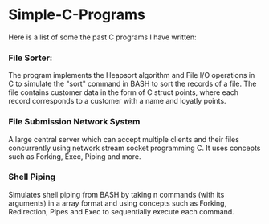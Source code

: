 # Simple-C-Programs
Here is a list of some the past C programs I have written:

### File Sorter:
The program implements the Heapsort algorithm and File I/O operations in C to simulate the "sort" command in BASH to sort the records of a file.
The file contains customer data in the form of C struct points, where each record corresponds to a customer with a name and loyatly points.

### File Submission Network System
A large central server which can accept multiple clients and their files concurrently using network stream socket programming C. It uses concepts such as Forking, Exec, Piping and more.  

### Shell Piping
Simulates shell piping from BASH by taking n commands (with its arguments) in a array format and using concepts such as Forking, Redirection, Pipes and Exec to sequentially execute each command.
